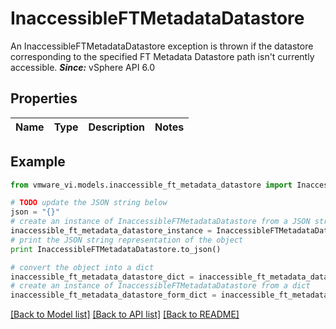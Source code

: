 # InaccessibleFTMetadataDatastore

An InaccessibleFTMetadataDatastore exception is thrown if the datastore corresponding to the specified FT Metadata Datastore path isn't currently accessible.  ***Since:*** vSphere API 6.0 

## Properties
Name | Type | Description | Notes
------------ | ------------- | ------------- | -------------

## Example

```python
from vmware_vi.models.inaccessible_ft_metadata_datastore import InaccessibleFTMetadataDatastore

# TODO update the JSON string below
json = "{}"
# create an instance of InaccessibleFTMetadataDatastore from a JSON string
inaccessible_ft_metadata_datastore_instance = InaccessibleFTMetadataDatastore.from_json(json)
# print the JSON string representation of the object
print InaccessibleFTMetadataDatastore.to_json()

# convert the object into a dict
inaccessible_ft_metadata_datastore_dict = inaccessible_ft_metadata_datastore_instance.to_dict()
# create an instance of InaccessibleFTMetadataDatastore from a dict
inaccessible_ft_metadata_datastore_form_dict = inaccessible_ft_metadata_datastore.from_dict(inaccessible_ft_metadata_datastore_dict)
```
[[Back to Model list]](../README.md#documentation-for-models) [[Back to API list]](../README.md#documentation-for-api-endpoints) [[Back to README]](../README.md)


